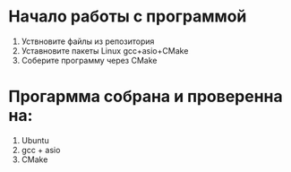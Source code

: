 # Начало работы с программой
1) Уствновите файлы из репозитория
2) Уставновите пакеты Linux gcc+asio+CMake
3) Соберите программу через CMake

# Прогармма собрана и проверенна на:
1) Ubuntu
2) gcc + asio
3) CMake
